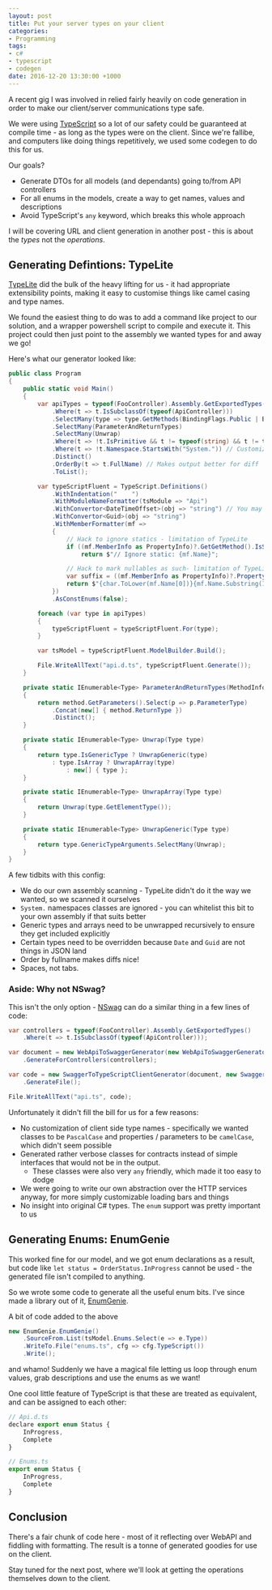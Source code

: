 ```yaml
---
layout: post
title: Put your server types on your client
categories:
- Programming
tags:
- c#
- typescript
- codegen
date: 2016-12-20 13:30:00 +1000
---
```

A recent gig I was involved in relied fairly heavily on code generation in order to make our client/server communications type safe.  

We were using [TypeScript](https://www.typescriptlang.org) so a lot of our safety could be guaranteed at compile time - as long as the types were on the client.
Since we're fallibe, and computers like doing things repetitively, we used some codegen to do this for us.

Our goals?

- Generate DTOs for all models (and dependants) going to/from API controllers
- For all enums in the models, create a way to get names, values and descriptions
- Avoid TypeScript's `any` keyword, which breaks this whole approach

<!--break-->

I will be covering URL and client generation in another post - this is about the _types_ not the _operations_.

## Generating Defintions: TypeLite

[TypeLite](http://type.litesolutions.net/) did the bulk of the heavy lifting for us - it had appropriate extensibility points, making it easy
to customise things like camel casing and type names.

We found the easiest thing to do was to add a command like project to our solution,
and a wrapper powershell script to compile and execute it.  This project could then
just point to the assembly we wanted types for and away we go!

Here's what our generator looked like:

```cs
public class Program
{
    public static void Main()
    {
        var apiTypes = typeof(FooController).Assembly.GetExportedTypes()
            .Where(t => t.IsSubclassOf(typeof(ApiController)))
            .SelectMany(type => type.GetMethods(BindingFlags.Public | BindingFlags.Instance | BindingFlags.InvokeMethod))
            .SelectMany(ParameterAndReturnTypes)
            .SelectMany(Unwrap)
            .Where(t => !t.IsPrimitive && t != typeof(string) && t != typeof(object))
            .Where(t => !t.Namespace.StartsWith("System.")) // Customize this bit to suit your app
            .Distinct()
            .OrderBy(t => t.FullName) // Makes output better for diff
            .ToList();

        var typeScriptFluent = TypeScript.Definitions()
            .WithIndentation("    ")
            .WithModuleNameFormatter(tsModule => "Api")
            .WithConvertor<DateTimeOffset>(obj => "string") // You may need to add more of these
            .WithConvertor<Guid>(obj => "string")
            .WithMemberFormatter(mf =>
            {
                // Hack to ignore statics - limitation of TypeLite
                if ((mf.MemberInfo as PropertyInfo)?.GetGetMethod().IsStatic ?? false)
                    return $"// Ignore static: {mf.Name}";

                // Hack to mark nullables as such- limitation of TypeLite
                var suffix = ((mf.MemberInfo as PropertyInfo)?.PropertyType.IsNullable() ?? false) ? "?" : "";
                return $"{char.ToLower(mf.Name[0])}{mf.Name.Substring(1)}{suffix}";
            })
            .AsConstEnums(false);

        foreach (var type in apiTypes)
        {
            typeScriptFluent = typeScriptFluent.For(type);
        }

        var tsModel = typeScriptFluent.ModelBuilder.Build();

        File.WriteAllText("api.d.ts", typeScriptFluent.Generate());
    }

    private static IEnumerable<Type> ParameterAndReturnTypes(MethodInfo method)
    {
        return method.GetParameters().Select(p => p.ParameterType)
            .Concat(new[] { method.ReturnType })
            .Distinct();
    }

    private static IEnumerable<Type> Unwrap(Type type)
    {
        return type.IsGenericType ? UnwrapGeneric(type)
            : type.IsArray ? UnwrapArray(type)
                : new[] { type };
    }

    private static IEnumerable<Type> UnwrapArray(Type type)
    {
        return Unwrap(type.GetElementType());
    }

    private static IEnumerable<Type> UnwrapGeneric(Type type)
    {
        return type.GenericTypeArguments.SelectMany(Unwrap);
    }
}
```

A few tidbits with this config:

* We do our own assembly scanning - TypeLite didn't do it the way we wanted, so we scanned it ourselves
* `System.` namespaces classes are ignored - you can whitelist this bit to your own assembly if that suits better
* Generic types and arrays need to be unwrapped recursively to ensure they get included explicitly
* Certain types need to be overridden because `Date` and `Guid` are not things in JSON land
* Order by fullname makes diffs nice!
* Spaces, not tabs.

### Aside: Why not NSwag?

This isn't the only option - [NSwag](https://github.com/NSwag/NSwag) can do a similar thing in a few lines of code:

```cs
var controllers = typeof(FooController).Assembly.GetExportedTypes()
    .Where(t => t.IsSubclassOf(typeof(ApiController)));

var document = new WebApiToSwaggerGenerator(new WebApiToSwaggerGeneratorSettings())
    .GenerateForControllers(controllers);

var code = new SwaggerToTypeScriptClientGenerator(document, new SwaggerToTypeScriptClientGeneratorSettings())
    .GenerateFile();

File.WriteAllText("api.ts", code);
```

Unfortunately it didn't fill the bill for us for a few reasons:

* No customization of client side type names - specifically we wanted classes
to be `PascalCase` and properties / parameters to be `camelCase`, which didn't seem possible
* Generated rather verbose classes for contracts instead of simple interfaces that would not be in the output.
  * These classes were also very `any` friendly, which made it too easy to dodge
* We were going to write our own abstraction over the HTTP services anyway, for more simply customizable loading bars and things
* No insight into original C# types.  The `enum` support was pretty important to us

## Generating Enums: EnumGenie

This worked fine for our model, and we got enum declarations as a result, but code
like `let status = OrderStatus.InProgress` cannot be used - the generated file isn't compiled
to anything.

So we wrote some code to generate all the useful enum bits.  I've since made a library out of it, [EnumGenie](https://github.com/xwipeoutx/EnumGenie).

A bit of code added to the above

```cs
new EnumGenie.EnumGenie()
    .SourceFrom.List(tsModel.Enums.Select(e => e.Type))
    .WriteTo.File("enums.ts", cfg => cfg.TypeScript())
    .Write();
```

and whamo! Suddenly we have a magical file letting us loop through enum values,
grab descriptions and use the enums as we want!  

One cool little feature of TypeScript is that these are treated as equivalent, and can be assigned to each other:

```js
// Api.d.ts
declare export enum Status {
    InProgress,
    Complete
}

// Enums.ts
export enum Status {
    InProgress,
    Complete
}
```

## Conclusion

There's a fair chunk of code here - most of it reflecting over WebAPI and fiddling
with formatting.  The result is a tonne of generated goodies for use on the client.

Stay tuned for the next post, where we'll look at getting the operations themselves
down to the client.
